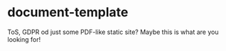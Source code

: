 # document-template
ToS, GDPR od just some PDF-like static site? Maybe this is what are you looking for!
